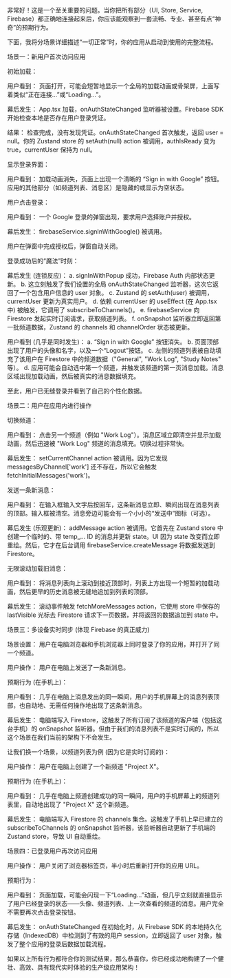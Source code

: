 非常好！这是一个至关重要的问题。当你把所有部分（UI, Store, Service, Firebase）都正确地连接起来后，你应该能观察到一套流畅、专业、甚至有点“神奇”的预期行为。

下面，我将分场景详细描述“一切正常”时，你的应用从启动到使用的完整流程。

场景一：新用户首次访问应用

初始加载：

用户看到： 页面打开，可能会短暂地显示一个全局的加载动画或骨架屏，上面写着类似“正在连接...”或“Loading...”。

幕后发生： App.tsx 加载，onAuthStateChanged 监听器被设置。Firebase SDK 开始检查本地是否存在用户登录凭证。

结果： 检查完成，没有发现凭证。onAuthStateChanged 首次触发，返回 user = null。你的 Zustand store 的 setAuth(null) action 被调用，authIsReady 变为 true，currentUser 保持为 null。

显示登录界面：

用户看到： 加载动画消失，页面上出现一个清晰的 “Sign in with Google” 按钮。应用的其他部分（如频道列表、消息区）是隐藏的或显示为空状态。

用户点击登录：

用户看到： 一个 Google 登录的弹窗出现，要求用户选择账户并授权。

幕后发生： firebaseService.signInWithGoogle() 被调用。

用户在弹窗中完成授权后，弹窗自动关闭。

登录成功后的“魔法”时刻：

幕后发生 (连锁反应)：
a. signInWithPopup 成功，Firebase Auth 内部状态更新。
b. 这立刻触发了我们设置的全局 onAuthStateChanged 监听器，这次它返回了一个包含用户信息的 user 对象。
c. Zustand 的 setAuth(user) 被调用，currentUser 更新为真实用户。
d. 依赖 currentUser 的 useEffect (在 App.tsx 中) 被触发，它调用了 subscribeToChannels()。
e. firebaseService 向 Firestore 发起实时订阅请求，获取频道列表。
f. onSnapshot 监听器立即返回第一批频道数据，Zustand 的 channels 和 channelOrder 状态被更新。

用户看到 (几乎是同时发生)：
a. “Sign in with Google” 按钮消失。
b. 页面顶部出现了用户的头像和名字，以及一个“Logout”按钮。
c. 左侧的频道列表被自动填充了该用户在 Firestore 中的频道数据（"General", "Work Log", "Study Notes" 等）。
d. 应用可能会自动选中第一个频道，并触发该频道的第一页消息加载。消息区域出现加载动画，然后被真实的消息数据填充。

至此，用户已无缝登录并看到了自己的个性化数据。

场景二：用户在应用内进行操作

切换频道：

用户看到： 点击另一个频道（例如 "Work Log"）。消息区域立即清空并显示加载动画，然后迅速被 "Work Log" 频道的消息填充。切换过程非常快。

幕后发生： setCurrentChannel action 被调用。因为它发现 messagesByChannel['work'] 还不存在，所以它会触发 fetchInitialMessages('work')。

发送一条新消息：

用户看到： 在输入框输入文字后按回车，这条新消息立即、瞬间出现在消息列表的顶部。输入框被清空。消息旁边可能会有一个小小的“发送中”图标（可选）。

幕后发生 (乐观更新)： addMessage action 被调用。它首先在 Zustand store 中创建一个临时的、带 temp\_... ID 的消息并更新 state。UI 因为 state 改变而立即重绘。然后，它才在后台调用 firebaseService.createMessage 将数据发送到 Firestore。

无限滚动加载旧消息：

用户看到： 将消息列表向上滚动到接近顶部时，列表上方出现一个短暂的加载动画，然后更早的历史消息被无缝地追加到列表的顶部。

幕后发生： 滚动事件触发 fetchMoreMessages action，它使用 store 中保存的 lastVisible 光标去 Firestore 请求下一页数据，并将返回的数据追加到 state 中。

场景三：多设备实时同步 (体现 Firebase 的真正威力)

场景设置： 用户在电脑浏览器和手机浏览器上同时登录了你的应用，并打开了同一个频道。

用户操作： 用户在电脑上发送了一条新消息。

预期行为 (在手机上)：

用户看到： 几乎在电脑上消息发出的同一瞬间，用户的手机屏幕上的消息列表顶部，也自动地、无需任何操作地出现了这条新消息。

幕后发生： 电脑端写入 Firestore，这触发了所有订阅了该频道的客户端（包括这台手机）的 onSnapshot 监听器。但由于我们的消息列表不是实时订阅的，所以这个场景在我们当前的架构下不会发生。

让我们换一个场景，以频道列表为例 (因为它是实时订阅的)：

用户操作： 用户在电脑上创建了一个新频道 "Project X"。

预期行为 (在手机上)：

用户看到： 几乎在电脑上频道创建成功的同一瞬间，用户的手机屏幕上的频道列表里，自动地出现了 "Project X" 这个新频道。

幕后发生： 电脑端写入 Firestore 的 channels 集合。这触发了手机上早已建立的 subscribeToChannels 的 onSnapshot 监听器，该监听器自动更新了手机端的 Zustand store，导致 UI 自动重绘。

场景四：已登录用户再次访问应用

用户操作： 用户关闭了浏览器标签页，半小时后重新打开你的应用 URL。

预期行为：

用户看到： 页面加载，可能会闪现一下“Loading...”动画，但几乎立刻就直接显示了用户已经登录的状态——头像、频道列表、上一次查看的频道的消息。用户完全不需要再次点击登录按钮。

幕后发生： onAuthStateChanged 在初始化时，从 Firebase SDK 的本地持久化存储（IndexedDB）中检测到了有效的用户 session，立即返回了 user 对象，触发了整个应用的登录后数据加载流程。

如果以上所有行为都符合你的测试结果，那么恭喜你，你已经成功地构建了一个健壮、高效、具有现代实时体验的生产级应用架构！
